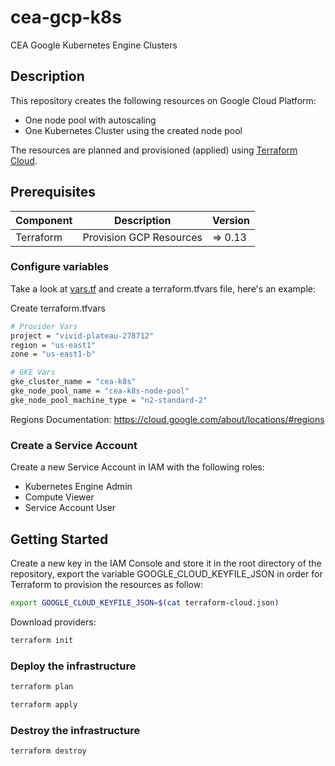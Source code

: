# cea-gcp-k8s
CEA Google Kubernetes Engine Clusters

## Description

This repository creates the following resources on Google Cloud Platform:
- One node pool with autoscaling
- One Kubernetes Cluster using the created node pool 

The resources are planned and provisioned (applied) using [Terraform Cloud](https://app.terraform.io/app/masterventures).

## Prerequisites

| Component | Description | Version |
| --- | --- | --- |
| Terraform | Provision GCP Resources | => 0.13 |

### Configure variables

Take a look at [vars.tf](vars.tf) and create a terraform.tfvars file, here's an example:

Create terraform.tfvars

```bash
# Provider Vars
project = "vivid-plateau-278712"
region = "us-east1"
zone = "us-east1-b"

# GKE Vars
gke_cluster_name = "cea-k8s"
gke_node_pool_name = "cea-k8s-node-pool"
gke_node_pool_machine_type = "n2-standard-2"
```

Regions Documentation: https://cloud.google.com/about/locations/#regions

### Create a Service Account

Create a new Service Account in IAM with the following roles:
- Kubernetes Engine Admin
- Compute Viewer
- Service Account User

## Getting Started

Create a new key in the IAM Console and store it in the root directory of the repository, export the variable GOOGLE_CLOUD_KEYFILE_JSON 
in order for Terraform to provision the resources as follow:

```bash
export GOOGLE_CLOUD_KEYFILE_JSON=$(cat terraform-cloud.json)
```

Download providers: 

```bash
terraform init
```

### Deploy the infrastructure

```bash
terraform plan
```

```bash
terraform apply
```

### Destroy the infrastructure

```bash
terraform destroy
```
